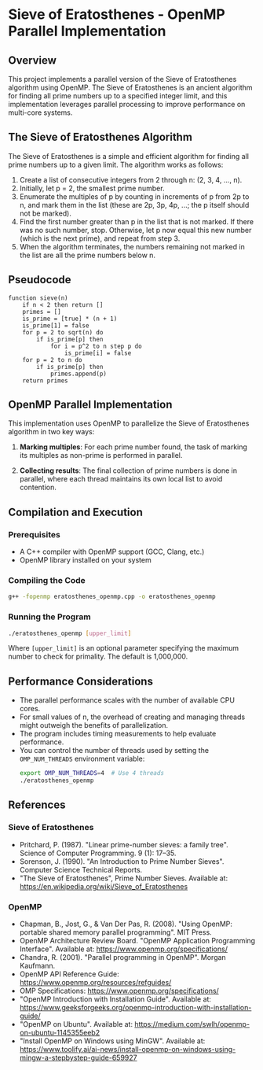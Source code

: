 # Sieve of Eratosthenes - OpenMP Parallel Implementation

## Overview
This project implements a parallel version of the Sieve of Eratosthenes algorithm using OpenMP. The Sieve of Eratosthenes is an ancient algorithm for finding all prime numbers up to a specified integer limit, and this implementation leverages parallel processing to improve performance on multi-core systems.

## The Sieve of Eratosthenes Algorithm

The Sieve of Eratosthenes is a simple and efficient algorithm for finding all prime numbers up to a given limit. The algorithm works as follows:

1. Create a list of consecutive integers from 2 through n: (2, 3, 4, ..., n).
2. Initially, let p = 2, the smallest prime number.
3. Enumerate the multiples of p by counting in increments of p from 2p to n, and mark them in the list (these are 2p, 3p, 4p, ...; the p itself should not be marked).
4. Find the first number greater than p in the list that is not marked. If there was no such number, stop. Otherwise, let p now equal this new number (which is the next prime), and repeat from step 3.
5. When the algorithm terminates, the numbers remaining not marked in the list are all the prime numbers below n.

## Pseudocode

```
function sieve(n)
    if n < 2 then return []
    primes = []
    is_prime = [true] * (n + 1)
    is_prime[1] = false
    for p = 2 to sqrt(n) do
        if is_prime[p] then
            for i = p^2 to n step p do
                is_prime[i] = false
    for p = 2 to n do
        if is_prime[p] then
            primes.append(p)
    return primes
```
    

## OpenMP Parallel Implementation

This implementation uses OpenMP to parallelize the Sieve of Eratosthenes algorithm in two key ways:

1. **Marking multiples**: For each prime number found, the task of marking its multiples as non-prime is performed in parallel.

2. **Collecting results**: The final collection of prime numbers is done in parallel, where each thread maintains its own local list to avoid contention.

## Compilation and Execution

### Prerequisites
- A C++ compiler with OpenMP support (GCC, Clang, etc.)
- OpenMP library installed on your system

### Compiling the Code
```bash
g++ -fopenmp eratosthenes_openmp.cpp -o eratosthenes_openmp
```

### Running the Program

```bash
./eratosthenes_openmp [upper_limit]
```

Where `[upper_limit]` is an optional parameter specifying the maximum number to check for primality. The default is 1,000,000.

## Performance Considerations

- The parallel performance scales with the number of available CPU cores.
- For small values of n, the overhead of creating and managing threads might outweigh the benefits of parallelization.
- The program includes timing measurements to help evaluate performance.
- You can control the number of threads used by setting the `OMP_NUM_THREADS` environment variable:
  ```bash
  export OMP_NUM_THREADS=4  # Use 4 threads
  ./eratosthenes_openmp
  ```

## References

### Sieve of Eratosthenes
- Pritchard, P. (1987). "Linear prime-number sieves: a family tree". Science of Computer Programming. 9 (1): 17–35.
- Sorenson, J. (1990). "An Introduction to Prime Number Sieves". Computer Science Technical Reports.
- "The Sieve of Eratosthenes", Prime Number Sieves. Available at: https://en.wikipedia.org/wiki/Sieve_of_Eratosthenes

### OpenMP
- Chapman, B., Jost, G., & Van Der Pas, R. (2008). "Using OpenMP: portable shared memory parallel programming". MIT Press.
- OpenMP Architecture Review Board. "OpenMP Application Programming Interface". Available at: https://www.openmp.org/specifications/
- Chandra, R. (2001). "Parallel programming in OpenMP". Morgan Kaufmann.
- OpenMP API Reference Guide: https://www.openmp.org/resources/refguides/
- OMP Specifications: https://www.openmp.org/specifications/
- "OpenMP Introduction with Installation Guide". Available at: https://www.geeksforgeeks.org/openmp-introduction-with-installation-guide/
- "OpenMP on Ubuntu". Available at: https://medium.com/swlh/openmp-on-ubuntu-1145355eeb2
- "Install OpenMP on Windows using MinGW". Available at: https://www.toolify.ai/ai-news/install-openmp-on-windows-using-mingw-a-stepbystep-guide-659927